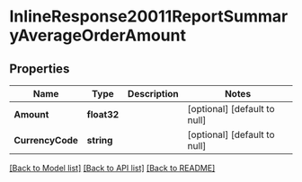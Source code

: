 # InlineResponse20011ReportSummaryAverageOrderAmount

## Properties
Name | Type | Description | Notes
------------ | ------------- | ------------- | -------------
**Amount** | **float32** |  | [optional] [default to null]
**CurrencyCode** | **string** |  | [optional] [default to null]

[[Back to Model list]](../README.md#documentation-for-models) [[Back to API list]](../README.md#documentation-for-api-endpoints) [[Back to README]](../README.md)


